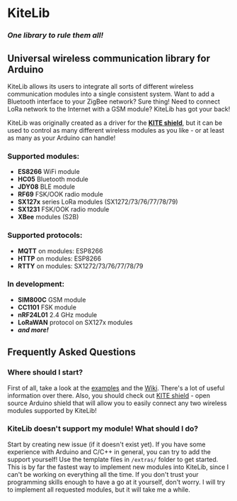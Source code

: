 # KiteLib

### _One library to rule them all!_

## Universal wireless communication library for Arduino

KiteLib allows its users to integrate all sorts of different wireless communication modules into a single consistent system.
Want to add a Bluetooth interface to your ZigBee network? Sure thing! Need to connect LoRa network to the Internet with a GSM module? KiteLib has got your back!

KiteLib was originally created as a driver for the [__KITE shield__](https://github.com/jgromes/KiteShield), but it can be used to control as many different wireless modules as you like - or at least as many as your Arduino can handle!


### Supported modules:
* __ES8266__ WiFi module
* __HC05__ Bluetooth module
* __JDY08__ BLE module
* __RF69__ FSK/OOK radio module
* __SX127x__ series LoRa modules (SX1272/73/76/77/78/79)
* __SX1231__ FSK/OOK radio module
* __XBee__ modules (S2B)

### Supported protocols:
* __MQTT__ on modules: ESP8266
* __HTTP__ on modules: ESP8266
* __RTTY__ on modules: SX1272/73/76/77/78/79

### In development:
* __SIM800C__ GSM module
* __CC1101__ FSK module
* __nRF24L01__ 2.4 GHz module
* __LoRaWAN__ protocol on SX127x modules
* ___and more!___

## Frequently Asked Questions

### Where should I start?
First of all, take a look at the [examples](https://github.com/jgromes/KiteLib/tree/master/examples) and the [Wiki](https://github.com/jgromes/KiteLib/wiki). There's a lot of useful information over there. Also, you should check out [KITE shield](https://github.com/jgromes/KiteShield) - open source Arduino shield that will allow you to easily connect any two wireless modules supported by KiteLib!

### KiteLib doesn't support my module! What should I do?
Start by creating new issue (if it doesn't exist yet). If you have some experience with Arduino and C/C++ in general, you can try to add the support yourself! Use the template files in `/extras/` folder to get started. This is by far the fastest way to implement new modules into KiteLib, since I can't be working on everything all the time. If you don't trust your programming skills enough to have a go at it yourself, don't worry. I will try to implement all requested modules, but it will take me a while.
